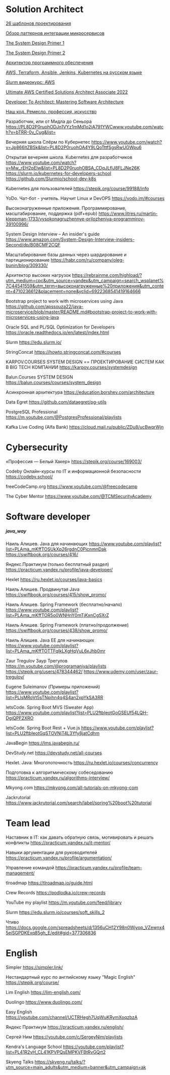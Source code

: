 # Solution Architect

[26 шаблонов проектирования](https://mcs-mail-ru.turbopages.org/mcs.mail.ru/s/blog/26-osnovnyh-patternov-mikroservisnoj-razrabotki)

[Обзор паттернов интеграции микросервисов](https://www.youtube.com/watch?v=7LtRDpELj1k)

[The System Design Primer 1](https://github.com/donnemartin/system-design-primer)

[The System Design Primer 2](https://docs.google.com/document/d/1w3qb6SS1Hycyce5Fg5mVMdzkGYXTRskSf57IoD98ZQw/edit)

[Архитектор программного обеспечения](https://go.skillbox.ru/education/course/software-architect) 

[AWS, Terraform, Ansible, Jenkins, Kubernetes на русском языке](https://m.youtube.com/c/ADVIT4000/playlists)

[Slurm видеокурс: AWS](https://slurm.io/aws)

[Ultimate AWS Certified Solutions Architect Associate 2022](https://www.udemy.com/course/aws-certified-solutions-architect-associate-saa-c02/)

[Developer To Architect: Mastering Software Architecture](https://www.udemy.com/course/developer-to-architect)

[Наш код. Ремесло, профессия, искусство](https://www.chitai-gorod.ru/catalog/book/1188308/)

Разработчик, или от Мидла до Сеньора
https://PL8D2P0ruohODJn1VYz1mMd1o2iA791YWCwww.youtube.com/watch?v=bTRR-0v_Cug&list=

Вечерняя школа Слёрм по Кубернетес
https://www.youtube.com/watch?v=Jp866ltZBSk&list=PL8D2P0ruohOA4Y9LQoTttfSgsRwUGWpu6

Открытая вечерняя школа. Kubernetes для разработчиков
https://www.youtube.com/watch?v=Mw_rEH2pElw&list=PL8D2P0ruohOBSA_CDqJLflJ8FLJNe26K
https://slurm.io/kubernetes-for-developers-school
https://github.com/Slurmio/school-dev-k8s

Kubernetes для пользователей
https://stepik.org/course/99188/info

YoDo. Чат-бот - учитель. Научит Linux и DevOPS
https://yodo.im/#courses

Высоконагруженные приложения. Программирование, масштабирование, поддержка (pdf+epub)
https://www.litres.ru/martin-kleppman-1733/vysokonagruzhennye-prilozheniya-programmirov-39100996/

System Design Interview – An insider's guide
https://www.amazon.com/System-Design-Interview-insiders-Second/dp/B08CMF2CQF

Масштабирование базы данных через шардирование и партиционирование
https://habr.com/ru/company/oleg-bunin/blog/309330/

Архитектор высоких нагрузок
https://rebrainme.com/highload/?utm_medium=cpc&utm_source=yandex&utm_campaign=search_wsplanet%7C44541559&utm_term=высоконагруженные%20приложения&utm_content=4710236612&placement=none&yclid=6922368541419164666

Bootstrap project to work with microservices using Java
https://github.com/apssouza22/java-microservice/blob/master/README.md#bootstrap-project-to-work-with-microservices-using-java

Oracle SQL and PL/SQL Optimization for Developers
https://oracle.readthedocs.io/en/latest/index.html

Slurm
https://edu.slurm.io/

StringConcat
https://howto.stringconcat.com/#courses

KARPOV.COURSES SYSTEM DESIGN == ПРОЕКТИРОВАНИЕ СИСТЕМ КАК В BIG TECH КОМПАНИИ
https://karpov.courses/systemdesign

Balun.Courses SYSTEM DESIGN
https://balun.courses/courses/system_design

Асинхронная архитектура
https://education.borshev.com/architecture

Data Egret
https://github.com/dataegret/pg-utils

PostgreSQL Professional
https://m.youtube.com/@PostgresProfessional/playlists

Kafka Live Coding (Alfa Bank)
https://cloud.mail.ru/public/ZDu8/ucBwqrWjn


# Cybersecurity

«Профессия — Белый Хакер»
https://stepik.org/course/169003/

Codeby Онлайн-курсы по IT и информационной безопасности
https://codeby.school/

freeCodeCamp.org
https://www.youtube.com/@freecodecamp

The Cyber Mentor
https://www.youtube.com/@TCMSecurityAcademy



# Software developer
##### java_way

Наиль Алишев. Java для начинающих
https://www.youtube.com/playlist?list=PLAma_mKffTOSUkXp26rgdnC0PicnmnDak
https://swiftbook.org/courses/416/

Яндекс.Практикум (только бесплатный раздел)
https://practicum.yandex.ru/profile/java-developer/

Hexlet
https://ru.hexlet.io/courses/java-basics

Наиль Алишев. Продвинутая Java
https://swiftbook.org/courses/415/show_promo/

Наиль Алишев. Spring Framework (бесплатно/начало)
https://www.youtube.com/playlist?list=PLAma_mKffTOR5o0WNHnY0mTjKxnCgSXrZ

Наиль Алишев. Spring Framework (платно/продолжение)
https://swiftbook.org/courses/438/show_promo/

Наиль Алишев. Java EE для начинающих
https://www.youtube.com/playlist?list=PLAma_mKffTOTTFqIkLXgHqVuL6xJhb0mr

Zaur Tregulov Заур Трегулов
https://m.youtube.com/@programaniya/playlists
https://stepik.org/users/478344462/
https://www.udemy.com/user/zaur-tregulov/

Eugene Suleimanov (Примеры приложений)
https://www.youtube.com/playlist?list=PLlsMRoVt5sTNpihn4q4S4an2xpYkSA3RR

letsCode. Spring Boot MVS (Sweater App)
https://www.youtube.com/playlist?list=PLU2ftbIeotGoGSEUf54LQH-DgiQPF2XRO

letsCode. Spring Boot Rest + Vue.js
https://www.youtube.com/playlist?list=PLU2ftbIeotGqSTOVNjT4L3Yfy8jatCdhm

JavaBegin
https://lms.javabegin.ru/

DevStudy.net
https://devstudy.net/all-courses

Hexlet. Java: Многопоточность
https://ru.hexlet.io/courses/concurrency

Подготовка к алгоритмическому собеседованию
https://practicum.yandex.ru/algorithms-interview/

Mkyong.com
https://mkyong.com/all-tutorials-on-mkyong-com

Jackrutorial
https://www.jackrutorial.com/search/label/spring%20boot%20tutorial



# Team lead

Наставник в IT: как давать обратную связь, мотивировать и решать конфликты
https://practicum.yandex.ru/it-mentor/

Навыки аргументации для руководителей
https://practicum.yandex.ru/profile/argumentation/

Управление командой
https://practicum.yandex.ru/profile/team-management/

tlroadmap
https://tlroadmap.io/guide.html

Crew Records
https://podlodka.io/crew-records

YouTube my playlist
https://m.youtube.com/feed/library

Slurm
https://edu.slurm.io/courses/soft_skills_2

Чтиво
https://docs.google.com/spreadsheets/d/1356uCH12Y98n0Wjyop_VZewnx45eiSGPDKExq85gh_E/edit#gid=377306836


# English

Simpler
https://simpler.link/

Нестандартный курс по английскому языку "Magic English"
https://stepik.org/course/

Lim English
https://lim-english.com/

Duolingo
https://www.duolingo.com/

Easy English
https://youtube.com/channel/UCTRHegh7UqWuKRymXoqzbzA

Яндекс Практикум
https://practicum.yandex.ru/english/

Сергей Ним
https://youtube.com/c/SergeyNim/playlists

Kendra's Language School
https://youtube.com/playlist?list=PL41R2vH_CL41KPVPQsEMPKVFBtRvGQrt2

Skyeng Talks
https://skyeng.ru/talks/?utm_source=main_adults&utm_medium=banner&utm_campaign=ak
